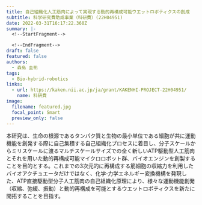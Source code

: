 ```yaml
---
title: 自己組織化人工筋肉によって実現する動的再構成可能ウエットロボティクスの創成
subtitle: 科学研究費助成事業（科研費）(22H04951)
date: 2022-03-31T16:17:22.360Z
summary: |-
  <!--StartFragment-->

  <!--EndFragment-->
draft: false
featured: false
authors:
  - 森島 圭祐
tags:
  - Bio-hybrid-robotics
links:
  - url: https://kaken.nii.ac.jp/ja/grant/KAKENHI-PROJECT-22H04951/
    name: 科研費
image:
  filename: featured.jpg
  focal_point: Smart
  preview_only: false
---
```

<!--StartFragment-->

本研究は、生命の根源であるタンパク質と生物の最小単位である細胞が共に運動機能を創発する際に自己集積する自己組織化プロセスに着目し、分子スケールからミリスケールに渡るマルチスケールサイズでの全く新しいATP駆動型人工筋肉とそれを用いた動的再構成可能マイクロロボット群、バイオエンジンを創製することを目的とする。これまでの3次元的に再構成する筋細胞の収縮力を利用したバイオアクチュエータだけではなく、化学‐力学エネルギー変換機構を発現した、ATP直接駆動型分子人工筋肉の自己組織化原理により、様々な運動機能創発（収縮、弛緩、振動）と動的再構成を可能とするウエットロボティクスを新たに開拓することを目指す。

<!--EndFragment-->